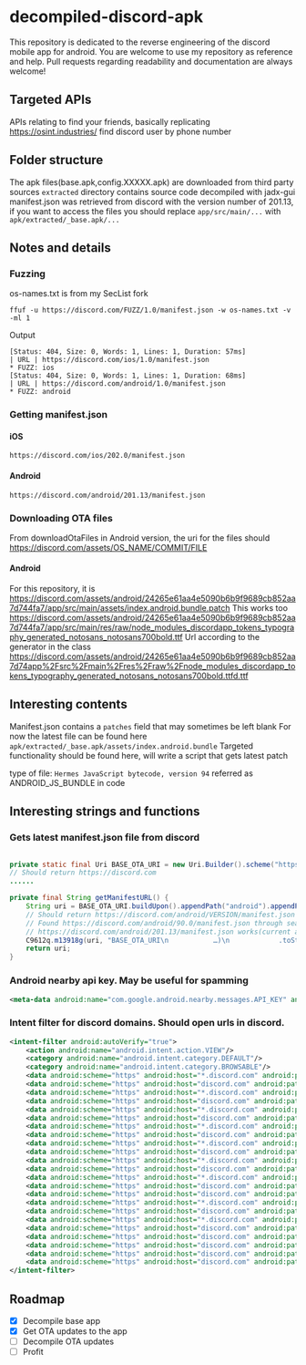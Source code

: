# decompiled-discord-apk
This repository is dedicated to the reverse engineering of the discord mobile app for android. You are welcome to use my repository as reference and help. Pull requests regarding readability and documentation are always welcome!


## Targeted APIs
APIs relating to find your friends, basically replicating https://osint.industries/ find discord user by phone number

## Folder structure

The apk files(base.apk,config.XXXXX.apk) are downloaded from third party sources
`extracted` directory contains source code decompiled with jadx-gui
manifest.json was retrieved from discord with the version number of 201.13, if you want to access the files you should replace `app/src/main/...` with `apk/extracted/_base.apk/...`

## Notes and details

### Fuzzing

os-names.txt is from my SecList fork

`ffuf -u https://discord.com/FUZZ/1.0/manifest.json -w os-names.txt -v -ml 1`

Output
```
[Status: 404, Size: 0, Words: 1, Lines: 1, Duration: 57ms]
| URL | https://discord.com/ios/1.0/manifest.json
* FUZZ: ios
[Status: 404, Size: 0, Words: 1, Lines: 1, Duration: 68ms]
| URL | https://discord.com/android/1.0/manifest.json
* FUZZ: android
```

### Getting manifest.json

#### iOS

`https://discord.com/ios/202.0/manifest.json`

#### Android

`https://discord.com/android/201.13/manifest.json`

### Downloading OTA files

From downloadOtaFiles in Android version, the uri for the files should https://discord.com/assets/OS_NAME/COMMIT/FILE

#### Android

For this repository, it is https://discord.com/assets/android/24265e61aa4e5090b6b9f9689cb852aa7d744fa7/app/src/main/assets/index.android.bundle.patch
This works too https://discord.com/assets/android/24265e61aa4e5090b6b9f9689cb852aa7d744fa7/app/src/main/res/raw/node_modules_discordapp_tokens_typography_generated_notosans_notosans700bold.ttf
Url according to the generator in the class 
https://discord.com/assets/android/24265e61aa4e5090b6b9f9689cb852aa7d74app%2Fsrc%2Fmain%2Fres%2Fraw%2Fnode_modules_discordapp_tokens_typography_generated_notosans_notosans700bold.ttfd.ttf

## Interesting contents

Manifest.json contains a `patches` field that may sometimes be left blank
For now the latest file can be found here
`apk/extracted/_base.apk/assets/index.android.bundle`
Targeted functionality should be found here, will write a script that gets latest patch

type of file: `Hermes JavaScript bytecode, version 94`
referred as ANDROID_JS_BUNDLE in code

## Interesting strings and functions

### Gets latest manifest.json file from discord

```java

private static final Uri BASE_OTA_URI = new Uri.Builder().scheme("https").authority("discord.com").build();
// Should return https://discord.com
......

private final String getManifestURL() {
    String uri = BASE_OTA_URI.buildUpon().appendPath("android").appendPath(getVersion()).appendPath("manifest.json").build().toString();
    // Should return https://discord.com/android/VERSION/manifest.json
    // Found https://discord.com/android/90.0/manifest.json through searching google
    // https://discord.com/android/201.13/manifest.json works(current app version on google)
    C9612q.m13918g(uri, "BASE_OTA_URI\n           …)\n            .toString()");
    return uri;
}

```

### Android nearby api key. May be useful for spamming

```xml
<meta-data android:name="com.google.android.nearby.messages.API_KEY" android:value="AIzaSyD-4L6bgKMixqBRtrG2UktVXK6IexXlsog"/>
```

### Intent filter for discord domains. Should open urls in discord.

```xml
<intent-filter android:autoVerify="true">
    <action android:name="android.intent.action.VIEW"/>
    <category android:name="android.intent.category.DEFAULT"/>
    <category android:name="android.intent.category.BROWSABLE"/>
    <data android:scheme="https" android:host="*.discord.com" android:pathPattern="/app"/>
    <data android:scheme="https" android:host="discord.com" android:pathPattern="/app"/>
    <data android:scheme="https" android:host="*.discord.com" android:pathPattern="/gifts/.*"/>
    <data android:scheme="https" android:host="discord.com" android:pathPattern="/gifts/.*"/>
    <data android:scheme="https" android:host="*.discord.com" android:pathPattern="/invite/.*"/>
    <data android:scheme="https" android:host="discord.com" android:pathPattern="/invite/.*"/>
    <data android:scheme="https" android:host="*.discord.com" android:pathPattern="/template/.*"/>
    <data android:scheme="https" android:host="discord.com" android:pathPattern="/template/.*"/>
    <data android:scheme="https" android:host="*.discord.com" android:pathPattern="/channels/.*"/>
    <data android:scheme="https" android:host="discord.com" android:pathPattern="/channels/.*"/>
    <data android:scheme="https" android:host="*.discord.com" android:pathPattern="/users/.*"/>
    <data android:scheme="https" android:host="discord.com" android:pathPattern="/users/.*"/>
    <data android:scheme="https" android:host="*.discord.com" android:pathPattern="/feature/.*"/>
    <data android:scheme="https" android:host="discord.com" android:pathPattern="/feature/.*"/>
    <data android:scheme="https" android:host="discord.com" android:pathPattern="/query/.*"/>
    <data android:scheme="https" android:host="*.discord.com" android:pathPattern="/query/.*"/>
    <data android:scheme="https" android:host="discord.com" android:pathPattern="/ra/.*"/>
    <data android:scheme="https" android:host="*.discord.com" android:pathPattern="/events/.*"/>
    <data android:scheme="https" android:host="discord.com" android:pathPattern="/events/.*"/>
    <data android:scheme="https" android:host="discord.com" android:pathPattern="/connections/.*/link"/>
    <data android:scheme="https" android:host="discord.com" android:pathPattern="/__development/link"/>
    <data android:scheme="https" android:host="discord.com" android:pathPattern="/mweb-handoff"/>
    <data android:scheme="https" android:host="discord.com" android:pathPattern="/activate"/>
</intent-filter>
```

## Roadmap
- [x] Decompile base app
- [x] Get OTA updates to the app
- [ ] Decompile OTA updates
- [ ] Profit
